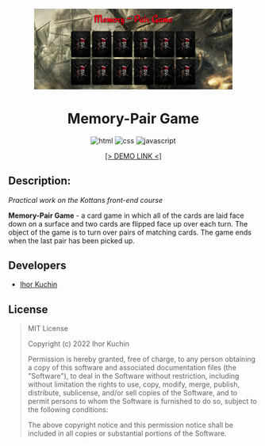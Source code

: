 <p align="center">
  <img src="readme-title.png" width="400" alt="Title">
</p>

<h1 align="center">
  Memory-Pair Game
</h1>

<p align="center">
  <img src="https://img.shields.io/badge/-html-red" alt="html">
  <img src="https://img.shields.io/badge/-css-blue" alt="css">
  <img src="https://img.shields.io/badge/-javascript-yellow" alt="javascript">
</p>

<p align="center">
  <a href="https://ik-web.github.io/memory-pair-game/">[> DEMO LINK <]</a> 
</p>

## Description:

*Practical work on the Kottans front-end course*

**Memory-Pair Game** - a card game in which all of the cards are laid face down on a surface and two cards are flipped face up over each turn. 
The object of the game is to turn over pairs of matching cards. The game ends when the last pair has been picked up.

## Developers

- [Ihor Kuchin](https://github.com/ik-web)

## License

>MIT License
>
>Copyright (c) 2022 Ihor Kuchin
>
>Permission is hereby granted, free of charge, to any person obtaining a copy
>of this software and associated documentation files (the "Software"), to deal
>in the Software without restriction, including without limitation the rights
>to use, copy, modify, merge, publish, distribute, sublicense, and/or sell
>copies of the Software, and to permit persons to whom the Software is
>furnished to do so, subject to the following conditions:
>
>The above copyright notice and this permission notice shall be included in all
>copies or substantial portions of the Software.
